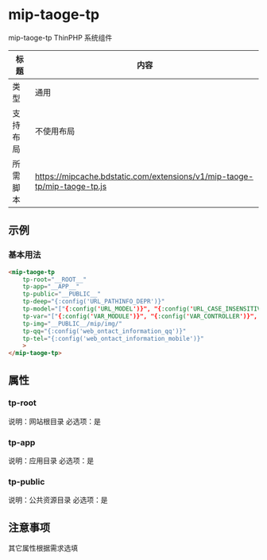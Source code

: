 # mip-taoge-tp

mip-taoge-tp ThinPHP 系统组件

标题|内容
----|----
类型|通用
支持布局|不使用布局
所需脚本|https://mipcache.bdstatic.com/extensions/v1/mip-taoge-tp/mip-taoge-tp.js

## 示例

### 基本用法
```html
<mip-taoge-tp
    tp-root="__ROOT__"   
    tp-app="__APP__"
    tp-public="__PUBLIC__"
    tp-deep="{:config('URL_PATHINFO_DEPR')}"
    tp-model="["{:config('URL_MODEL')}", "{:config('URL_CASE_INSENSITIVE')}", "{:config('URL_HTML_SUFFIX')}"]"
    tp-var="["{:config('VAR_MODULE')}", "{:config('VAR_CONTROLLER')}", "{:config('VAR_ACTION')}"]"
    tp-img="__PUBLIC__/mip/img/"
    tp-qq="{:config('web_ontact_information_qq')}"
    tp-tel="{:config('web_ontact_information_mobile')}"
    >
</mip-taoge-tp>
```

## 属性

### tp-root

说明：网站根目录
必选项：是

### tp-app

说明：应用目录
必选项：是

### tp-public

说明：公共资源目录
必选项：是

## 注意事项

其它属性根据需求选填

